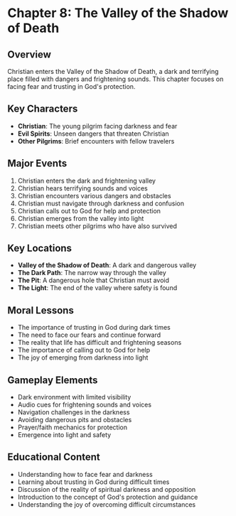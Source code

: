 # Chapter 8: The Valley of the Shadow of Death

## Overview
Christian enters the Valley of the Shadow of Death, a dark and terrifying place filled with dangers and frightening sounds. This chapter focuses on facing fear and trusting in God's protection.

## Key Characters
- **Christian**: The young pilgrim facing darkness and fear
- **Evil Spirits**: Unseen dangers that threaten Christian
- **Other Pilgrims**: Brief encounters with fellow travelers

## Major Events
1. Christian enters the dark and frightening valley
2. Christian hears terrifying sounds and voices
3. Christian encounters various dangers and obstacles
4. Christian must navigate through darkness and confusion
5. Christian calls out to God for help and protection
6. Christian emerges from the valley into light
7. Christian meets other pilgrims who have also survived

## Key Locations
- **Valley of the Shadow of Death**: A dark and dangerous valley
- **The Dark Path**: The narrow way through the valley
- **The Pit**: A dangerous hole that Christian must avoid
- **The Light**: The end of the valley where safety is found

## Moral Lessons
- The importance of trusting in God during dark times
- The need to face our fears and continue forward
- The reality that life has difficult and frightening seasons
- The importance of calling out to God for help
- The joy of emerging from darkness into light

## Gameplay Elements
- Dark environment with limited visibility
- Audio cues for frightening sounds and voices
- Navigation challenges in the darkness
- Avoiding dangerous pits and obstacles
- Prayer/faith mechanics for protection
- Emergence into light and safety

## Educational Content
- Understanding how to face fear and darkness
- Learning about trusting in God during difficult times
- Discussion of the reality of spiritual darkness and opposition
- Introduction to the concept of God's protection and guidance
- Understanding the joy of overcoming difficult circumstances 